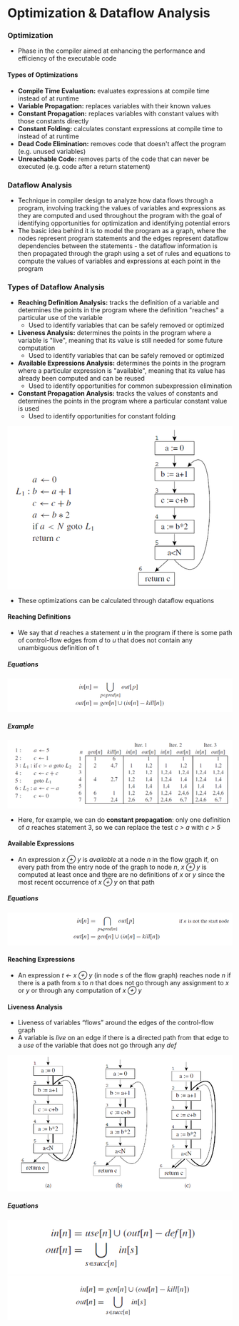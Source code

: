# Optimization & Dataflow Analysis
### Optimization
- Phase in the compiler aimed at enhancing the performance and efficiency of the executable code

#### Types of Optimizations
- **Compile Time Evaluation:** evaluates expressions at compile time instead of at runtime
- **Variable Propagation:** replaces variables with their known values
- **Constant Propagation:** replaces variables with constant values with those constants directly
- **Constant Folding:** calculates constant expressions at compile time to instead of at runtime
- **Dead Code Elimination:** removes code that doesn't affect the program (e.g. unused variables)
- **Unreachable Code:** removes parts of the code that can never be executed (e.g. code after a return statement)

### Dataflow Analysis
- Technique in compiler design to analyze how data flows through a program, involving tracking the values of variables and expressions as they are computed and used throughout the program with the goal of identifying opportunities for optimization and identifying potential errors
- The basic idea behind it is to model the program as a graph, where the nodes represent program statements and the edges represent dataflow dependencies between the statements - the dataflow information is then propagated through the graph using a set of rules and equations to compute the values of variables and expressions at each point in the program

### Types of Dataflow Analysis
- **Reaching Definition Analysis:** tracks the definition of a variable and determines the points in the program where the definition "reaches" a particular use of the variable
	- Used to identify variables that can be safely removed or optimized
- **Liveness Analysis:** determines the points in the program where a variable is "live", meaning that its value is still needed for some future computation
	- Used to identify variables that can be safely removed or optimized
- **Available Expressions Analysis:** determines the points in the program where a particular expression is "available", meaning that its value has already been computed and can be reused
	- Used to identify opportunities for common subexpression elimination
- **Constant Propagation Analysis:** tracks the values of constants and determines the points in the program where a particular constant value is used
	- Used to identify opportunities for constant folding

![](resources/control-flow-graph.png)

- These optimizations can be calculated through dataflow equations

#### Reaching Definitions
- We say that *d* reaches a statement *u* in the program if there is some path of control-flow edges from *d* to *u* that does not contain any unambiguous definition of t
##### Equations
![](resources/reaching-definitions-equations.png)

##### Example
![](resources/reaching-definitions-example.png)
- Here, for example, we can do **constant propagation**: only one definition of *a* reaches statement 3, so we can replace the test *c > a* with *c > 5*

#### Available Expressions
- An expression *x ⊕ y* is *available* at a node *n* in the flow graph if, on every path from the entry node of the graph to node *n*, *x ⊕ y* is computed at least once and there are no definitions of *x* or *y* since the most recent occurrence of *x ⊕ y* on that path

##### Equations
![](resources/available-expressions-equations.png)

#### Reaching Expressions
- An expression *t ← x ⊕ y* (in node *s* of the flow graph) reaches node *n* if there is a path from *s* to *n* that does not go through any assignment to *x* or *y* or through any computation of *x ⊕ y*
#### Liveness Analysis
- Liveness of variables “flows” around the edges of the control-flow graph
- A variable is *live* on an edge if there is a directed path from that edge to a *use* of the variable that does not go through any *def*

![](resources/liveness-analysis.png)

##### Equations
![](resources/liveness-equations.png)
![](resources/liveness-equations-gen-kill.png)